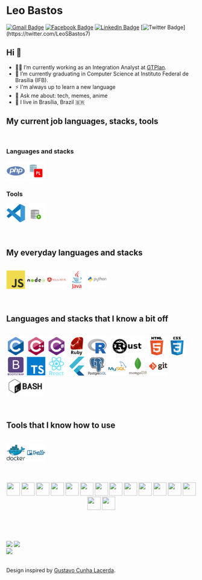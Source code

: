 # Leo Bastos
[![Gmail Badge](https://img.shields.io/badge/-leosbastos7@gmail.com-c14438?style=flat-square&logo=Gmail&logoColor=white&link=mailto:leosbastos7@gmail.com)](mailto:leosbastos7@gmail.com)
[![Facebook Badge](https://img.shields.io/badge/-Leo%20Bastos-4267B2?style=flat-square&labelColor=4267B2&logo=facebook&logoColor=white&link=https://www.facebook.com/leo.bastos.777)](https://www.facebook.com/leo.bastos.777)
[![LinkedIn Badge](https://img.shields.io/badge/-Leo%20Bastos-0077B5?style=flat-square&labelColor=0077B5&logo=LinkedIn&logoColor=white&link=https://www.linkedin.com/in/leo-bastos-136932201/)](https://www.linkedin.com/in/leo-bastos-136932201/)
[![Twitter Badge](https://img.shields.io/badge/-@LeoSBastos7-1ca0f1?style=flat-square&labelColor=1ca0f1&logo=twitter&logoColor=white&link=https://twitter.com/_Kunal_Raghav_)](https://twitter.com/LeoSBastos7)
   
## Hi 👋
- 👨‍💻 I’m currently working as an Integration Analyst at [GTPlan](https://gtplantech.com/).
- 🌱 I’m currently graduating in Computer Science at Instituto Federal de Brasília (IFB).
- ⚡ I'm always up to learn a new language
- 💬 Ask me about: tech, memes, anime
- 📌 I live in Brasília, Brazil 🇧🇷
## My current job languages, stacks, tools

<br/>

### Languages and stacks
<div>
<img height="50" src="icons/php-plain.svg">
<img height="50" src="icons/AppDev_plsql_detailed.svg">
</div>

### Tools
<div>
<img height="50" src="icons/vscode-original.svg">
<img height="50" src="icons/sql-developer.svg">
</div>
<br/><br/>

## My everyday languages and stacks 

<br/>
<div>
<img height="50" src="icons/javascript-original.svg">
<img height="50" src="icons/nodejs-original-wordmark.svg">
<img height="50" src="icons/angularjs-plain-wordmark.svg">
<img height="50" src="icons/java-original-wordmark.svg">
<img height="50" src="icons/python-original-wordmark.svg">
</div>
<br/><br/>

## Languages and stacks that I know a bit off
<br/>
<div>
<img height="50" src="icons/c-original.svg">
<img height="50" src="icons/cplusplus-original.svg">
<img height="50" src="icons/csharp-original.svg">
<img height="50" src="icons/ruby-original-wordmark.svg">
<img height="50" src="icons/r-original.svg">
<img height="50" src="icons/rust-lang-ar21.svg">
<img height="50" src="icons/html5-original-wordmark.svg">
<img height="50" src="icons/css3-original-wordmark.svg">
<img height="50" src="icons/bootstrap-plain-wordmark.svg">
<img height="50" src="icons/typescript-original.svg">
<img height="50" src="icons/react-original-wordmark.svg">
<img height="50" src="icons/flutter-original.svg">
<img height="50" src="icons/postgresql-original-wordmark.svg">
<img height="50" src="icons/mysql-original-wordmark.svg">
<img height="50" src="icons/mongodb-original-wordmark.svg">
<img height="50" src="icons/git-original-wordmark.svg">
<img height="50" src="icons/bash-original.svg">
</div>
<br/><br/>

## Tools that I know how to use

<br/>
<div>
<img height="50" src="icons/docker-original-wordmark.svg">
<img height="50" src="icons/trello-plain-wordmark.svg">
</div>
<br/><br/><br/>

<div align="center">
<img src="https://cultofthepartyparrot.com/parrots/hd/githubparrot.gif" width="35" height="35"/>
<img src="https://cultofthepartyparrot.com/parrots/hd/githubparrot.gif" width="35" height="35"/>
<img src="https://cultofthepartyparrot.com/parrots/hd/githubparrot.gif" width="35" height="35"/>
<img src="https://cultofthepartyparrot.com/parrots/hd/githubparrot.gif" width="35" height="35"/>
<img src="https://cultofthepartyparrot.com/parrots/hd/githubparrot.gif" width="35" height="35"/>
<img src="https://cultofthepartyparrot.com/parrots/hd/githubparrot.gif" width="35" height="35"/>
<img src="https://cultofthepartyparrot.com/parrots/hd/githubparrot.gif" width="35" height="35"/>
<img src="https://cultofthepartyparrot.com/parrots/hd/githubparrot.gif" width="35" height="35"/>
<img src="https://cultofthepartyparrot.com/parrots/hd/githubparrot.gif" width="35" height="35"/>
<img src="https://cultofthepartyparrot.com/parrots/hd/githubparrot.gif" width="35" height="35"/>
<img src="https://cultofthepartyparrot.com/parrots/hd/githubparrot.gif" width="35" height="35"/>
<img src="https://cultofthepartyparrot.com/parrots/hd/githubparrot.gif" width="35" height="35"/>
<img src="https://cultofthepartyparrot.com/parrots/hd/githubparrot.gif" width="35" height="35"/>
<img src="https://cultofthepartyparrot.com/parrots/hd/githubparrot.gif" width="35" height="35"/>
<img src="https://cultofthepartyparrot.com/parrots/hd/githubparrot.gif" width="35" height="35"/>
</div>

<br/><br/><br/>
<div>
   <img width="420" src="https://github-readme-stats.vercel.app/api?username=LeoSBastos&show_icons=true&theme=vision-friendly-dark"/>
   <img height="165" src="https://github-readme-stats.vercel.app/api/top-langs/?username=leosbastos&layout=compact&theme=vision-friendly-dark" />
</div>
<div>
   <img width="950" src="https://github-profile-trophy.vercel.app/?username=leosbastos&column=7&theme=onedark"/>
</div>
<br />

Design inspired by [Gustavo Cunha Lacerda](https://github.com/gustavocunhalacerda).
